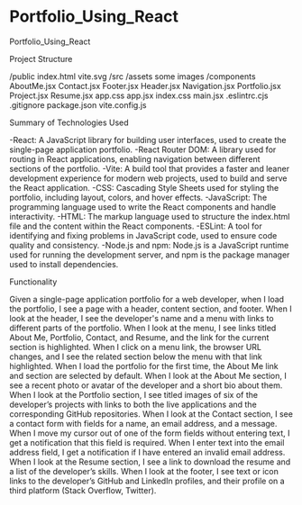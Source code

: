 # Portfolio_Using_React
Portfolio_Using_React

Project Structure

/public
  index.html
  vite.svg
/src
  /assets
    some images
  /components
    AboutMe.jsx
    Contact.jsx
    Footer.jsx
    Header.jsx
    Navigation.jsx
    Portfolio.jsx
    Project.jsx
    Resume.jsx
  app.css
  app.jsx
  index.css
  main.jsx
.eslintrc.cjs
.gitignore
package.json
vite.config.js


Summary of Technologies Used

-React: A JavaScript library for building user interfaces, used to create the single-page application portfolio.
-React Router DOM: A library used for routing in React applications, enabling navigation between different sections of the portfolio.
-Vite: A build tool that provides a faster and leaner development experience for modern web projects, used to build and serve the React application.
-CSS: Cascading Style Sheets used for styling the portfolio, including layout, colors, and hover effects.
-JavaScript: The programming language used to write the React components and handle interactivity.
-HTML: The markup language used to structure the index.html file and the content within the React components.
-ESLint: A tool for identifying and fixing problems in JavaScript code, used to ensure code quality and consistency.
-Node.js and npm: Node.js is a JavaScript runtime used for running the development server, and npm is the package manager used to install dependencies.

Functionality 

Given a single-page application portfolio for a web developer, when I load the portfolio, I see a page with a header, content section, and footer. When I look at the header, I see the developer's name and a menu with links to different parts of the portfolio. When I look at the menu, I see links titled About Me, Portfolio, Contact, and Resume, and the link for the current section is highlighted. When I click on a menu link, the browser URL changes, and I see the related section below the menu with that link highlighted. When I load the portfolio for the first time, the About Me link and section are selected by default. When I look at the About Me section, I see a recent photo or avatar of the developer and a short bio about them. When I look at the Portfolio section, I see titled images of six of the developer’s projects with links to both the live applications and the corresponding GitHub repositories. When I look at the Contact section, I see a contact form with fields for a name, an email address, and a message. When I move my cursor out of one of the form fields without entering text, I get a notification that this field is required. When I enter text into the email address field, I get a notification if I have entered an invalid email address. When I look at the Resume section, I see a link to download the resume and a list of the developer’s skills. When I look at the footer, I see text or icon links to the developer’s GitHub and LinkedIn profiles, and their profile on a third platform (Stack Overflow, Twitter).

